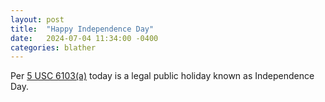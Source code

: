 ```yaml
---
layout: post
title:  "Happy Independence Day"
date:   2024-07-04 11:34:00 -0400
categories: blather
---
```

Per [5 USC 6103(a)](https://www.law.cornell.edu/uscode/text/5/6103) today is a legal public holiday known as Independence Day.
